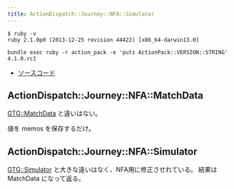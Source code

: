 ```yaml
---
title: ActionDispatch::Journey::NFA::Simulator
---
```


```
$ ruby -v
ruby 2.1.0p0 (2013-12-25 revision 44422) [x86_64-darwin13.0]
```

```
bundle exec ruby -r action_pack -e 'puts ActionPack::VERSION::STRING'
4.1.0.rc1
```

* [ソースコード](https://github.com/rails/rails/blob/v4.1.0.rc1/actionpack/lib/action_dispatch/journey/nfa/simulator.rb)

ActionDispatch::Journey::NFA::MatchData
--------------------------------------------------------------------------------

[GTG::MatchData](action_dispatch/journey/gtg/simulator) と違いはない。

値を memos を保存するだけ。

ActionDispatch::Journey::NFA::Simulator
--------------------------------------------------------------------------------

[GTG::Simulator](action_dispatch/journey/gtg/simulator) と大きな違いはなく、NFA用に修正させれている。
結果は MatchData になって返る。
